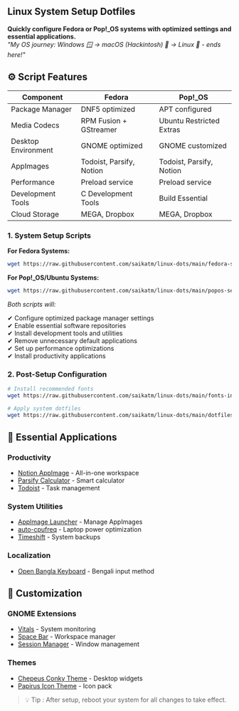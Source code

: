## Linux System Setup Dotfiles

**Quickly configure Fedora or Pop!_OS systems with optimized settings and essential applications.**  
*"My OS journey: Windows 🪟 → macOS (Hackintosh) 🍎 → Linux 🐧 - ends here!"*

## ⚙️ Script Features
| Component               | Fedora                     | Pop!_OS                   |
|-------------------------|----------------------------|---------------------------|
| Package Manager         | DNF5 optimized            | APT configured            |
| Media Codecs            | RPM Fusion + GStreamer     | Ubuntu Restricted Extras  |
| Desktop Environment     | GNOME optimized            | GNOME customized          |
| AppImages               | Todoist, Parsify, Notion   | Todoist, Parsify, Notion  |
| Performance             | Preload service            | Preload service           |
| Development Tools       | C Development Tools        | Build Essential           |
| Cloud Storage           | MEGA, Dropbox              | MEGA, Dropbox             |


### 1. System Setup Scripts

**For Fedora Systems:**
```bash
wget https://raw.githubusercontent.com/saikatm/linux-dots/main/fedora-setup.sh && chmod +x fedora-setup.sh && sudo ./fedora-setup.sh
```

**For Pop!_OS/Ubuntu Systems:**
```bash
wget https://raw.githubusercontent.com/saikatm/linux-dots/main/popos-setup.sh && chmod +x popos-setup.sh && sudo ./popos-setup.sh
```

*Both scripts will:*

✔ Configure optimized package manager settings  
✔ Enable essential software repositories  
✔ Install development tools and utilities  
✔ Remove unnecessary default applications  
✔ Set up performance optimizations  
✔ Install productivity applications  

### 2. Post-Setup Configuration

```bash
# Install recommended fonts
wget https://raw.githubusercontent.com/saikatm/linux-dots/main/fonts-install.sh -O fonts-install.sh && chmod +x fonts-install.sh && sudo ./fonts-install.sh

# Apply system dotfiles
wget https://raw.githubusercontent.com/saikatm/linux-dots/main/dotfiles-install.sh && chmod +x dotfiles-install.sh && sudo ./dotfiles-install.sh
```

## 🌟 Essential Applications

### Productivity
- [Notion AppImage](https://github.com/saikatm/notion-appimage) - All-in-one workspace
- [Parsify Calculator](https://github.com/parsify-dev/desktop) - Smart calculator
- [Todoist](https://todoist.com) - Task management

### System Utilities
- [AppImage Launcher](https://github.com/TheAssassin/AppImageLauncher/wiki) - Manage AppImages
- [auto-cpufreq](https://github.com/AdnanHodzic/auto-cpufreq) - Laptop power optimization
- [Timeshift](https://github.com/teejee2008/timeshift) - System backups

### Localization
- [Open Bangla Keyboard](https://github.com/OpenBangla/OpenBangla-Keyboard) - Bengali input method

## 🎨 Customization

### GNOME Extensions
- [Vitals](https://extensions.gnome.org/extension/1460/vitals/) - System monitoring
- [Space Bar](https://extensions.gnome.org/extension/5090/space-bar/) - Workspace manager
- [Session Manager](https://extensions.gnome.org/extension/4709/another-window-session-manager/) - Window management

### Themes
- [Chepeus Conky Theme](https://github.com/closebox73/Chepeus) - Desktop widgets
- [Papirus Icon Theme](https://github.com/PapirusDevelopmentTeam/papirus-icon-theme) - Icon pack



> 💡 Tip  : After setup, reboot your system for all changes to take effect.

